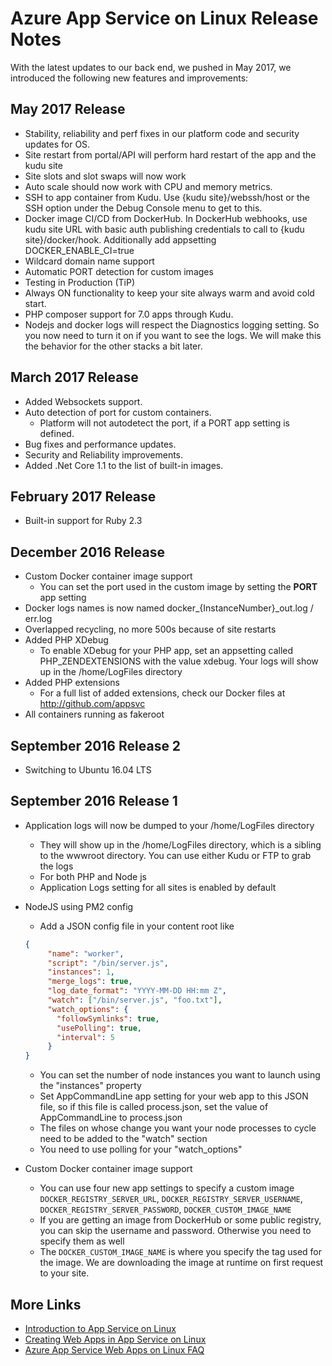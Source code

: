 # Azure App Service on Linux Release Notes #

With the latest updates to our back end, we pushed in May 2017, we introduced the following new features and improvements:

## May 2017 Release ##
* Stability, reliability and perf fixes in our platform code and security updates for OS.
* Site restart from portal/API will perform hard restart of the app and the kudu site
* Site slots and slot swaps will now work
* Auto scale should now work with CPU and memory metrics.
* SSH to app container from Kudu. Use {kudu site}/webssh/host or the SSH option under the Debug Console menu to get to this.
* Docker image CI/CD from DockerHub. In DockerHub webhooks, use kudu site URL with basic auth publishing credentials to call to {kudu site}/docker/hook. Additionally add appsetting DOCKER_ENABLE_CI=true
* Wildcard domain name support
* Automatic PORT detection for custom images
* Testing in Production (TiP)
* Always ON functionality to keep your site always warm and avoid cold start.
* PHP composer support for 7.0 apps through Kudu.
* Nodejs and docker logs will respect the Diagnostics logging setting. So you now need to turn it on if you want to see the logs. We will make this the behavior for the other stacks a bit later.


## March 2017 Release ##

* Added Websockets support.
* Auto detection of port for custom containers.
	* Platform will not autodetect the port, if a PORT app setting is defined.
* Bug fixes and performance updates.
* Security and Reliability improvements.
* Added .Net Core 1.1 to the list of built-in images.

## February 2017 Release ##

* Built-in support for Ruby 2.3

## December 2016 Release ##

* Custom Docker container image support
	* You can set the port used in the custom image by setting the **PORT** app setting
* Docker logs names is now named docker_{InstanceNumber}_out.log / err.log
* Overlapped recycling, no more 500s because of site restarts
* Added PHP XDebug
	* To enable XDebug for your PHP app, set an appsetting called PHP_ZENDEXTENSIONS with the value xdebug. Your logs will show up in the /home/LogFiles directory 
* Added PHP extensions
	* For a full list of added extensions, check our Docker files at http://github.com/appsvc
* All containers running as fakeroot
	
## September 2016 Release 2 ##

* Switching to Ubuntu 16.04 LTS

## September 2016 Release 1 ##

* Application logs will now be dumped to your /home/LogFiles directory
	* They will show up in the /home/LogFiles directory, which is a sibling to the wwwroot directory.  You can use either Kudu or FTP to grab the logs
	* For both PHP and Node js
	* Application Logs setting for all sites is enabled by default
* NodeJS using PM2 config
	* Add a JSON config file in your content root like

	```json
	{
	     "name": "worker",
	     "script": "/bin/server.js",
	     "instances": 1,
	     "merge_logs": true,
	     "log_date_format": "YYYY-MM-DD HH:mm Z",
	     "watch": ["/bin/server.js", "foo.txt"],
	     "watch_options": {
	       "followSymlinks": true,
	       "usePolling": true,
	       "interval": 5
	     }
	}
	```


	* You can set the number of node instances you want to launch using the "instances" property
	* Set AppCommandLine app setting for your web app to this JSON file, so if this file is called process.json, set the value of AppCommandLine to process.json
	* The files on whose change you want your node processes to cycle need to be added to the "watch" section
	* You need to use polling for your "watch_options"
* Custom Docker container image support
	* You can use four new app settings to specify a custom image `DOCKER_REGISTRY_SERVER_URL`, `DOCKER_REGISTRY_SERVER_USERNAME`, `DOCKER_REGISTRY_SERVER_PASSWORD`, `DOCKER_CUSTOM_IMAGE_NAME`
	* If you are getting an image from DockerHub or some public registry, you can skip the username and password. Otherwise you need to specify them as well
	* The `DOCKER_CUSTOM_IMAGE_NAME` is where you specify the tag used for the image. We are downloading the image at runtime on first request to your site.

## More Links
* [Introduction to App Service on Linux](https://docs.microsoft.com/en-us/azure/app-service-web/app-service-linux-intro) 
* [Creating Web Apps in App Service on Linux](https://docs.microsoft.com/en-us/azure/app-service-web/app-service-linux-how-to-create-a-web-app)
* [Azure App Service Web Apps on Linux FAQ](https://docs.microsoft.com/en-us/azure/app-service-web/app-service-linux-faq) 
